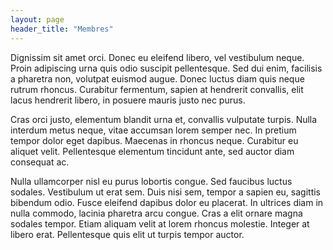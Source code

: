 ```yaml
---
layout: page
header_title: "Membres"
---
```


Dignissim sit amet orci. Donec eu eleifend libero, vel vestibulum neque. Proin adipiscing urna quis odio suscipit pellentesque. Sed dui enim, facilisis a pharetra non, volutpat euismod augue. Donec luctus diam quis neque rutrum rhoncus. Curabitur fermentum, sapien at hendrerit convallis, elit lacus hendrerit libero, in posuere mauris justo nec purus.

Cras orci justo, elementum blandit urna et, convallis vulputate turpis. Nulla interdum metus neque, vitae accumsan lorem semper nec. In pretium tempor dolor eget dapibus. Maecenas in rhoncus neque. Curabitur eu aliquet velit. Pellentesque elementum tincidunt ante, sed auctor diam consequat ac.

Nulla ullamcorper nisl eu purus lobortis congue. Sed faucibus luctus sodales. Vestibulum ut erat sem. Duis nisi sem, tempor a sapien eu, sagittis bibendum odio. Fusce eleifend dapibus dolor eu placerat. In ultrices diam in nulla commodo, lacinia pharetra arcu congue. Cras a elit ornare magna sodales tempor. Etiam aliquam velit at lorem rhoncus molestie. Integer at libero erat. Pellentesque quis elit ut turpis tempor auctor.
